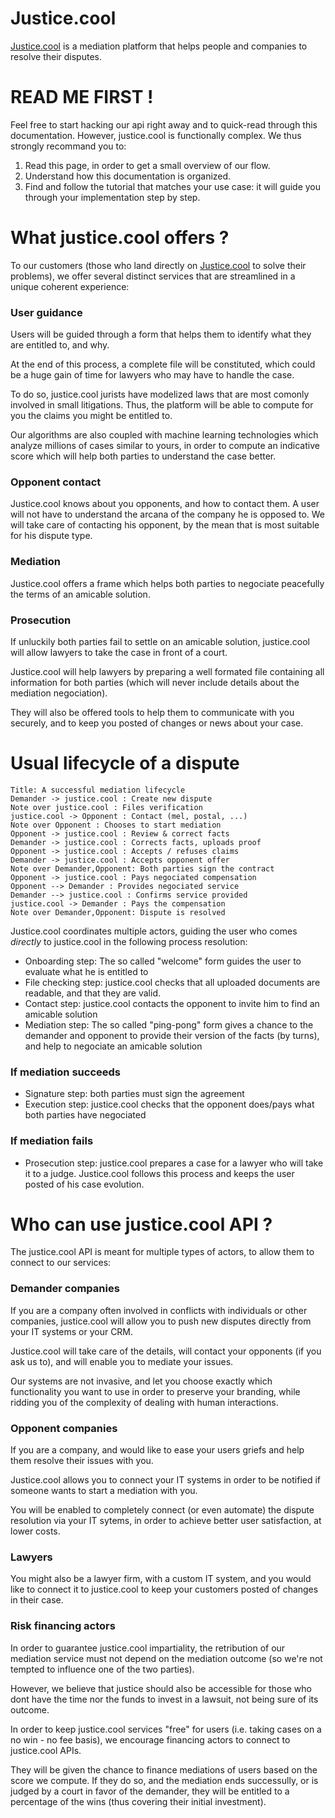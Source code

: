 # Justice.cool

[Justice.cool](https://justice.cool) is a mediation platform that helps people and companies to resolve their disputes.

# READ ME FIRST !

Feel free to start hacking our api right away and to quick-read through this documentation. However, justice.cool is functionally complex. We thus strongly recommand you to:

1) Read this page, in order to get a small overview of our flow.
2) Understand how this documentation is organized.
3) Find and follow the tutorial that matches your use case: it will guide you through your implementation step by step.

# What justice.cool offers ?

To our customers (those who land directly on [Justice.cool](https://justice.cool) to solve their problems), we offer several distinct services that are streamlined in a unique coherent experience:

### User guidance
Users will be guided through a form that helps them to identify what they are entitled to, and why.

At the end of this process, a complete file will be constituted, which could be a huge gain of time for lawyers who may have to handle the case.

To do so, justice.cool jurists have modelized laws that are most comonly involved in small litigations.
Thus, the platform will be able to compute for you the claims you might be entitled to.

Our algorithms are also coupled with machine learning technologies which analyze millions of cases similar to yours, in order to compute an indicative score which will help both parties to understand the case better.

### Opponent contact

Justice.cool knows about you opponents, and how to contact them. A user will not have to understand the arcana of the company he is opposed to.
We will take care of contacting his opponent, by the mean that is most suitable for his dispute type.

### Mediation

Justice.cool offers a frame which helps both parties to negociate peacefully the terms of an amicable solution.


### Prosecution

If unluckily both parties fail to settle on an amicable solution, justice.cool will allow lawyers to take the case in front of a court.

Justice.cool will help lawyers by preparing a well formated file containing all information for both parties (which will never include details about the mediation negociation).

They will also be offered tools to help them to communicate with you securely, and to keep you posted of changes or news about your case.


# Usual lifecycle of a dispute

```sequence-diagram
Title: A successful mediation lifecycle
Demander -> justice.cool : Create new dispute
Note over justice.cool : Files verification
justice.cool -> Opponent : Contact (mel, postal, ...)
Note over Opponent : Chooses to start mediation
Opponent -> justice.cool : Review & correct facts
Demander -> justice.cool : Corrects facts, uploads proof
Opponent -> justice.cool : Accepts / refuses claims
Demander -> justice.cool : Accepts opponent offer
Note over Demander,Opponent: Both parties sign the contract
Opponent -> justice.cool : Pays negociated compensation
Opponent --> Demander : Provides negociated service
Demander --> justice.cool : Confirms service provided
justice.cool -> Demander : Pays the compensation
Note over Demander,Opponent: Dispute is resolved
```

Justice.cool coordinates multiple actors, guiding the user who comes *directly* to justice.cool in the following process resolution:

- Onboarding step: The so called "welcome" form guides the user to evaluate what he is entitled to
- File checking step: justice.cool checks that all uploaded documents are readable, and that they are valid.
- Contact step: justice.cool contacts the opponent to invite him to find an amicable solution
- Mediation step: The so called "ping-pong" form gives a chance to the demander and opponent to provide their version of the facts (by turns), and help to negociate an amicable solution

### If mediation succeeds
- Signature step: both parties must sign the agreement
- Execution step: justice.cool checks that the opponent does/pays what both parties have negociated

### If mediation fails
- Prosecution step: justice.cool prepares a case for a lawyer who will take it to a judge. Justice.cool follows this process and keeps the user posted of his case evolution.


# Who can use justice.cool API ?

The justice.cool API is meant for multiple types of actors, to allow them to connect to our services:

### Demander companies

If you are a company often involved in conflicts with individuals or other companies, justice.cool will allow you to push new disputes directly from your IT systems or your CRM.

Justice.cool will take care of the details, will contact your opponents (if you ask us to), and will enable you to mediate your issues.

Our systems are not invasive, and let you choose exactly which functionality you want to use in order to preserve your branding, while ridding you of the complexity of dealing with human interactions.


### Opponent companies

If you are a company, and would like to ease your users griefs and help them resolve their issues with you.

Justice.cool allows you to connect your IT systems in order to be notified if someone wants to start a mediation with you.

You will be enabled to completely connect (or even automate) the dispute resolution via your IT sytems, in order to achieve better user satisfaction, at lower costs.

### Lawyers

You might also be a lawyer firm, with a custom IT system, and you would like to connect it to justice.cool to keep your customers posted of changes in their case.

### Risk financing actors

In order to guarantee justice.cool impartiality, the retribution of our mediation service must not depend on the mediation outcome (so we're not tempted to influence one of the two parties).

However, we believe that justice should also be accessible for those who dont have the time nor the funds to invest in a lawsuit, not being sure of its outcome.

In order to keep justice.cool services "free" for users (i.e. taking cases on a no win - no fee basis), we encourage financing actors to connect to justice.cool APIs.

They will be given the chance to finance mediations of users based on the score we compute. If they do so, and the mediation ends successully, or is judged by a court in favor of the demander, they will be entitled to a percentage of the wins (thus covering their initial investment).

<!--


If you are using this API, you can opt-in to the steps:
- Onboarding: will only be opt-in on your side, to collect missing information (if you chose an "auto" mode, see 'auto' property description)
- Contact: Once the dispute is created, you can choose whether if you want us to contact the opponent for you (or you will have to contact them yourself - IMPORTANT : see the terms of use of our API for this case)

However, we will not perform the "File checking" step: justice.cool cannot be held responsible for the non validity of the documents you send us.

The "mediation" step is not optional, indeed.

The later steps are not (yet) in the scope of our public API: Disputes created though this API will be considered as completed once mediation ends (see "end" hook)

!> Error
?> Tip

 -->